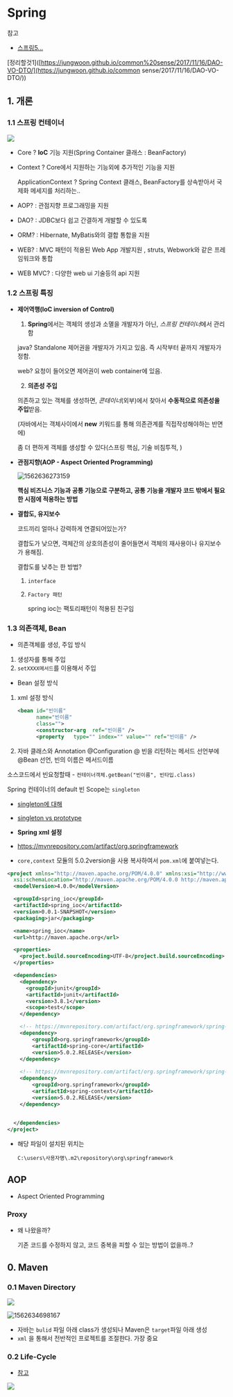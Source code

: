 # Spring

참고

- [스프링5...](http://www.yes24.com/Product/Goods/62268795)

[정리할것1]([https://jungwoon.github.io/common%20sense/2017/11/16/DAO-VO-DTO/](https://jungwoon.github.io/common sense/2017/11/16/DAO-VO-DTO/))



## 1. 개론

### 1.1 **스프링 컨테이너**

![](https://img1.daumcdn.net/thumb/R1280x0/?scode=mtistory2&fname=http%3A%2F%2Fcfile22.uf.tistory.com%2Fimage%2F992CCF455AB5DB73080B55)

- Core ? **IoC** 기능 지원(Spring Container 클래스 :  BeanFactory)

- Context ? Core에서 지원하는 기능외에 추가적인 기능을 지원

  ApplicationContext ? Spring Context 클래스, BeanFactory를 상속받아서 국제화 메세지를 처리하는..

- AOP? : 관점지향 프로그래밍을 지원

- DAO? : JDBC보다 쉽고 간결하게 개발할 수 있도록

- ORM? : Hibernate, MyBatis와의 결합 통합을 지원

- WEB? : MVC 패턴이 적용된 Web App 개발지원 , struts, Webwork와 같은 프레임워크와 통합

- WEB MVC? : 다양한 web ui 기술등의 api 지원



### 1.2 스프링 특징

- **제어역행(IoC inversion of Control)**

  1) **Spring**에서는 객체의 생성과 소멸을 개발자가 아닌, *스프링 컨테이너*에서 관리함

  java? Standalone 제어권을 개발자가 가지고 있음. 즉 시작부터 끝까지 개발자가 정함.

  web? 요청이 들어오면 제어권이 web container에 있음.

  2) **의존성 주입**

  의존하고 있는 객체를 생성하면, *콘테이너*(외부)에서 찾아서 **수동적으로 의존성을 주입**받음.

  (자바에서는 객체사이에서 **new** 키워드를 통해 의존관계를 직접작성해야하는 반면에)

  좀 더 편하게 객체를 생성할 수 있다(스프링 핵심, 기술 비침투적, )

  

- **관점지향(AOP - Aspect Oriented Programming)**

  ![1562636273159](Spring_fd.assets/1562636273159.png)

  **핵심 비즈니스 기능과 공통 기능으로 구분하고, 공통 기능을 개발자 코드 밖에서 필요한 시점에 적용하는 방법**

- **결합도, 유지보수**

  코드끼리 얼마나 강력하게 연결되어있는가?

  결합도가 낮으면, 객체간의 상호의존성이 줄어들면서 객체의 재사용이나 유지보수가 용해짐.

  결합도를 낮추는 한 방법?

  1. `interface`

  2. `Factory 패턴`

     spring ioc는 팩토리패턴이 적용된 친구임



### 1.3  의존객체, Bean



- 의존객체를 생성, 주입 방식

1. 생성자를 통해 주입
2. `setXXXX메서드`를 이용해서 주입

- Bean 설정 방식

1. xml 설정 방식
   
   ```xml
   <bean id="빈이름"
         name="빈이름"
         class="">
         <constructor-arg  ref="빈이름" />
         <property   type="" index="" value="" ref="빈이름" />
   ```
   
2. 자바 클래스와 Annotation 
    @Configuration
    @ 빈을 리턴하는 메서드 선언부에 @Bean 선언, 빈의 이름은 메서드이름

  소스코드에서 빈요청할때  -  `컨테이너객체.getBean("빈이름", 빈타입.class)`

  Spring 컨테이너의 default 빈 Scope는 `singleton`

- [singleton에 대해](https://jeong-pro.tistory.com/86)
- [singleton vs prototype](https://stackoverflow.com/questions/16058365/what-is-difference-between-singleton-and-prototype-bean)



- **Spring xml 설정**

- https://mvnrepository.com/artifact/org.springframework
- `core,context` 모듈의 5.0.2version을 사용 복사하여서 `pom.xml`에 붙여넣는다.

```xml
<project xmlns="http://maven.apache.org/POM/4.0.0" xmlns:xsi="http://www.w3.org/2001/XMLSchema-instance"
  xsi:schemaLocation="http://maven.apache.org/POM/4.0.0 http://maven.apache.org/xsd/maven-4.0.0.xsd">
  <modelVersion>4.0.0</modelVersion>

  <groupId>spring_ioc</groupId>
  <artifactId>spring_ioc</artifactId>
  <version>0.0.1-SNAPSHOT</version>
  <packaging>jar</packaging>

  <name>spring_ioc</name>
  <url>http://maven.apache.org</url>

  <properties>
    <project.build.sourceEncoding>UTF-8</project.build.sourceEncoding>
  </properties>

  <dependencies>
    <dependency>
      <groupId>junit</groupId>
      <artifactId>junit</artifactId>
      <version>3.8.1</version>
      <scope>test</scope>
    </dependency>    

    <!-- https://mvnrepository.com/artifact/org.springframework/spring-core -->
	<dependency>
	    <groupId>org.springframework</groupId>
	    <artifactId>spring-core</artifactId>
	    <version>5.0.2.RELEASE</version>
	</dependency>
    
    <!-- https://mvnrepository.com/artifact/org.springframework/spring-context -->
	<dependency>
	    <groupId>org.springframework</groupId>
	    <artifactId>spring-context</artifactId>
	    <version>5.0.2.RELEASE</version>
	</dependency>    
    

  </dependencies>
</project>
```

- 해당 파일이 설치된 위치는

  `C:\users\사용자명\.m2\repository\org\springframework`





## AOP

- Aspect Oriented Programming



### Proxy

- 왜 나왔을까?

  기존 코드를 수정하지 않고, 코드 중복을 피할 수 있는 방법이 없을까..?



### 



## 0. Maven

### 0.1 Maven Directory

![](Spring_fd.assets/maven_directory.png)



![1562634698167](Spring_fd.assets/1562634698167.png)



- 자바는 `bulid` 파일 아래 class가 생성되나 Maven은 `target`파일 아래 생성
- `xml` 을 통해서 전반적인 프로젝트를 조절한다. 가장 중요



### 0.2 Life-Cycle

- [참고](https://www.bogotobogo.com/Java/tutorials/Maven/Apache-Maven-Lifecycle.php)

![](https://www.bogotobogo.com/Java/tutorials/images/MavenLifeCycle/DefaultLifeCycle.png)